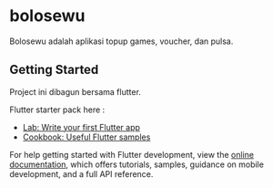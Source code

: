 # bolosewu

Bolosewu adalah aplikasi topup games, voucher, dan pulsa.

## Getting Started

Project ini dibagun bersama flutter.

Flutter starter pack here :

- [Lab: Write your first Flutter app](https://docs.flutter.dev/get-started/codelab)
- [Cookbook: Useful Flutter samples](https://docs.flutter.dev/cookbook)

For help getting started with Flutter development, view the
[online documentation](https://docs.flutter.dev/), which offers tutorials,
samples, guidance on mobile development, and a full API reference.
